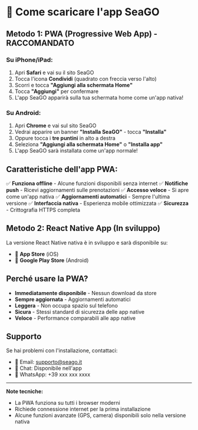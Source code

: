 # 📱 Come scaricare l'app SeaGO

## Metodo 1: PWA (Progressive Web App) - RACCOMANDATO

### Su iPhone/iPad:
1. Apri **Safari** e vai su il sito SeaGO
2. Tocca l'icona **Condividi** (quadrato con freccia verso l'alto)
3. Scorri e tocca **"Aggiungi alla schermata Home"**
4. Tocca **"Aggiungi"** per confermare
5. L'app SeaGO apparirà sulla tua schermata home come un'app nativa!

### Su Android:
1. Apri **Chrome** e vai sul sito SeaGO
2. Vedrai apparire un banner **"Installa SeaGO"** - tocca **"Installa"**
3. Oppure tocca i **tre puntini** in alto a destra
4. Seleziona **"Aggiungi alla schermata Home"** o **"Installa app"**
5. L'app SeaGO sarà installata come un'app normale!

## Caratteristiche dell'app PWA:

✅ **Funziona offline** - Alcune funzioni disponibili senza internet
✅ **Notifiche push** - Ricevi aggiornamenti sulle prenotazioni
✅ **Accesso veloce** - Si apre come un'app nativa
✅ **Aggiornamenti automatici** - Sempre l'ultima versione
✅ **Interfaccia nativa** - Esperienza mobile ottimizzata
✅ **Sicurezza** - Crittografia HTTPS completa

## Metodo 2: React Native App (In sviluppo)

La versione React Native nativa è in sviluppo e sarà disponibile su:
- 🍎 **App Store** (iOS)
- 🤖 **Google Play Store** (Android)

## Perché usare la PWA?

- **Immediatamente disponibile** - Nessun download da store
- **Sempre aggiornata** - Aggiornamenti automatici
- **Leggera** - Non occupa spazio sul telefono
- **Sicura** - Stessi standard di sicurezza delle app native
- **Veloce** - Performance comparabili alle app native

## Supporto

Se hai problemi con l'installazione, contattaci:
- 📧 Email: supporto@seago.it
- 💬 Chat: Disponibile nell'app
- 📱 WhatsApp: +39 xxx xxx xxxx

---

**Note tecniche:**
- La PWA funziona su tutti i browser moderni
- Richiede connessione internet per la prima installazione
- Alcune funzioni avanzate (GPS, camera) disponibili solo nella versione nativa